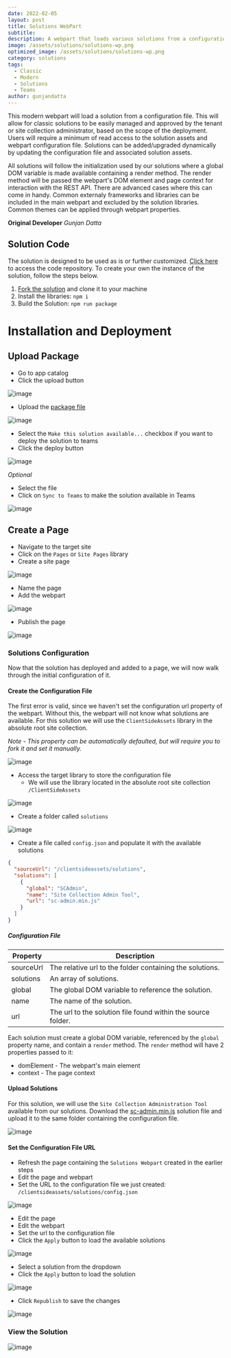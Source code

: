 ```yaml
---
date: 2022-02-05
layout: post
title: Solutions WebPart
subtitle: 
description: A webpart that loads various solutions from a configuration file.
image: /assets/solutions/solutions-wp.png
optimized_image: /assets/solutions/solutions-wp.png
category: solutions
tags:
  - Classic
  - Modern
  - Solutions
  - Teams
author: gunjandatta
---
```


This modern webpart will load a solution from a configuration file. This will allow for classic solutions to be easily managed and approved by the tenant or site collection administrator, based on the scope of the deployment. Users will require a minimum of read access to the solution assets and webpart configuration file. Solutions can be added/upgraded dynamically by updating the configuration file and associated solution assets.

All solutions will follow the initialization used by our solutions where a global DOM variable is made available containing a render method. The render method will be passed the webpart's DOM element and page context for interaction with the REST API. There are advanced cases where this can come in handy. Common externaly frameworks and libraries can be included in the main webpart and excluded by the solution libraries. Common themes can be applied through webpart properties.

**Original Developer**
_Gunjan Datta_

## Solution Code

The solution is designed to be used as is or further customized. [Click here](https://github.com/spsprinkles/solutions-wp) to access the code repository. To create your own the instance of the solution, follow the steps below.

1. [Fork the solution](https://github.com/spsprinkles/solutions-wp) and clone it to your machine
2. Install the libraries: `npm i`
3. Build the Solution: `npm run package`

# Installation and Deployment

## Upload Package

* Go to app catalog
* Click the upload button

![image](/assets/posts/solutions-wp/upload-package.png)

* Upload the [package file](https://github.com/spsprinkles/solutions-wp/raw/main/dist/solutions-wp.sppkg)

![image](/assets/posts/solutions-wp/select-file.png)

* Select the `Make this solution available...` checkbox if you want to deploy the solution to teams
* Click the deploy button

![image](/assets/posts/solutions-wp/deploy-solution.png)

_Optional_

* Select the file
* Click on `Sync to Teams` to make the solution available in Teams

![image](/assets/posts/solutions-wp/deploy-to-teams.png)

## Create a Page

* Navigate to the target site
* Click on the `Pages` or `Site Pages` library
* Create a site page

![image](/assets/posts/solutions-wp/create-page.png)

* Name the page
* Add the webpart

![image](/assets/posts/solutions-wp/add-webpart.png)

* Publish the page

![image](/assets/posts/solutions-wp/publish-page.png)

### Solutions Configuration

Now that the solution has deployed and added to a page, we will now walk through the initial configuration of it.

#### Create the Configuration File

The first error is valid, since we haven't set the configuration url property of the webpart. Without this, the webpart will not know what solutions are available. For this solution we will use the `ClientSideAssets` library in the absolute root site collection.

_Note - This property can be automatically defaulted, but will require you to fork it and set it manually._

![image](/assets/posts/solutions-wp/configuration-url-not-set.png)

* Access the target library to store the configuration file
  * We will use the library located in the absolute root site collection `/ClientSideAssets`

![image](/assets/posts/solutions-wp/client-side-assets.png)

* Create a folder called `solutions`

![image](/assets/posts/solutions-wp/create-folder.png)

* Create a file called `config.json` and populate it with the available solutions

```json
{
  "sourceUrl": "/clientsideassets/solutions",
  "solutions": [
    {
      "global": "SCAdmin",
      "name": "Site Collection Admin Tool",
      "url": "sc-admin.min.js"
    }
  ]
}
```

##### Configuration File

| Property | Description |
| --- | --- |
| sourceUrl | The relative url to the folder containing the solutions. |
| solutions | An array of solutions. |
| global | The global DOM variable to reference the solution. |
| name | The name of the solution. |
| url | The url to the solution file found within the source folder. |

Each solution must create a global DOM variable, referenced by the `global` property name, and contain a `render` method. The `render` method will have 2 properties passed to it:

* domElement - The webpart's main element
* context - The page context

#### Upload Solutions

For this solution, we will use the `Site Collection Administration Tool` available from our solutions. Download the [sc-admin.min.js](https://github.com/spsprinkles/sc-admin/raw/main/dist/sc-admin.min.js) solution file and upload it to the same folder containing the configuration file.

![image](/assets/posts/solutions-wp/upload-solutions.png)

#### Set the Configuration File URL

* Refresh the page containing the `Solutions Webpart` created in the earlier steps
* Edit the page and webpart
* Set the URL to the configuration file we just created: `/clientsideassets/solutions/config.json`

![image](/assets/posts/solutions-wp/set-configuration-url.png)

* Edit the page
* Edit the webpart
* Set the url to the configuration file
* Click the `Apply` button to load the available solutions

![image](/assets/posts/solutions-wp/load-solutions.png)

* Select a solution from the dropdown
* Click the `Apply` button to load the solution

![image](/assets/posts/solutions-wp/select-solution.png)

* Click `Republish` to save the changes

![image](/assets/posts/solutions-wp/save-changes.png)

### View the Solution

![image](/assets/solutions/solutions-wp.png)